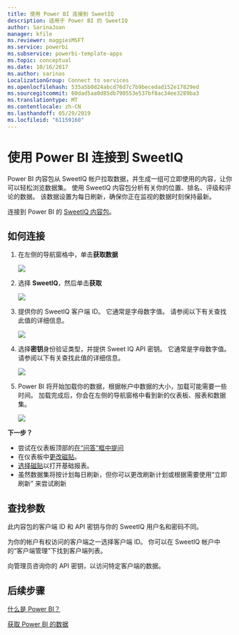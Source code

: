 ```yaml
---
title: 使用 Power BI 连接到 SweetIQ
description: 适用于 Power BI 的 SweetIQ
author: SarinaJoan
manager: kfile
ms.reviewer: maggiesMSFT
ms.service: powerbi
ms.subservice: powerbi-template-apps
ms.topic: conceptual
ms.date: 10/16/2017
ms.author: sarinas
LocalizationGroup: Connect to services
ms.openlocfilehash: 535a5b0d24abcd76d7c7b9becedad152e17829ed
ms.sourcegitcommit: 60dad5aa0d85db790553e537bf8ac34ee3289ba3
ms.translationtype: MT
ms.contentlocale: zh-CN
ms.lasthandoff: 05/29/2019
ms.locfileid: "61159160"
---
```

# <a name="connect-to-sweetiq-with-power-bi"></a>使用 Power BI 连接到 SweetIQ
Power BI 内容包从 SweetIQ 帐户拉取数据，并生成一组可立即使用的内容，让你可以轻松浏览数据集。 使用 SweetIQ 内容包分析有关你的位置、排名、评级和评论的数据。 该数据设置为每日刷新，确保你正在监视的数据时刻保持最新。

连接到 Power BI 的 [SweetIQ 内容包](https://app.powerbi.com/groups/me/getdata/services/sweetiq)。

## <a name="how-to-connect"></a>如何连接
1. 在左侧的导航窗格中，单击**获取数据**
   
    ![](media/service-connect-to-sweetiq/getdata.png)
2. 选择 **SweetIQ**，然后单击**获取**
   
    ![](media/service-connect-to-sweetiq/sweetiq.png)
3. 提供你的 SweetIQ 客户端 ID。 它通常是字母数字值。 请参阅以下有关查找此值的详细信息。
   
    ![](media/service-connect-to-sweetiq/parameter.png)
4. 选择**密钥**身份验证类型，并提供 Sweet IQ API 密钥。 它通常是字母数字值。 请参阅以下有关查找此值的详细信息。
   
    ![](media/service-connect-to-sweetiq/credentials.png)
5. Power BI 将开始加载你的数据，根据帐户中数据的大小，加载可能需要一些时间。 加载完成后，你会在左侧的导航窗格中看到新的仪表板、报表和数据集。
   
    ![](media/service-connect-to-sweetiq/dashboard.png)

**下一步？**

* 尝试在仪表板顶部的[在“问答”框中提问](consumer/end-user-q-and-a.md)
* 在仪表板中[更改磁贴](service-dashboard-edit-tile.md)。
* [选择磁贴](consumer/end-user-tiles.md)以打开基础报表。
* 虽然数据集将按计划每日刷新，但你可以更改刷新计划或根据需要使用“立即刷新”  来尝试刷新

## <a name="finding-parameters"></a>查找参数
此内容包的客户端 ID 和 API 密钥与你的 SweetIQ 用户名和密码不同。

为你的帐户有权访问的客户端之一选择客户端 ID。 你可以在 SweetIQ 帐户中的“客户端管理”下找到客户端列表。

向管理员咨询你的 API 密钥，以访问特定客户端的数据。

## <a name="next-steps"></a>后续步骤
[什么是 Power BI？](power-bi-overview.md)

[获取 Power BI 的数据](service-get-data.md)

